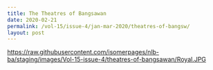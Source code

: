 ```yaml
---
title: The Theatres of Bangsawan
date: 2020-02-21
permalink: /vol-15/issue-4/jan-mar-2020/theatres-of-bangsw/
layout: post
---
```

https://raw.githubusercontent.com/isomerpages/nlb-ba/staging/images/Vol-15-issue-4/theatres-of-bangsawan/Royal.JPG

